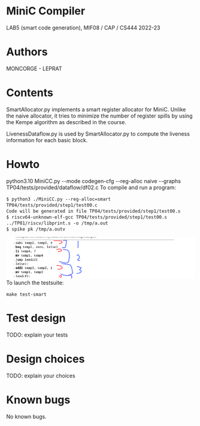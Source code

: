 # MiniC Compiler
LAB5 (smart code generation), MIF08 / CAP / CS444 2022-23 

# Authors

MONCORGE - LEPRAT

# Contents

SmartAllocator.py implements a smart register allocator for MiniC. Unlike the naive allocator, it tries to minimize the number of register spills by using the Kempe algorithm as described in the course.

LivenessDataflow.py is used by SmartAllocator.py to compute the liveness information for each basic block.

# Howto
python3.10 MiniCC.py --mode codegen-cfg --reg-alloc naive --graphs TP04/tests/provided/dataflow/df02.c
To compile and run a program:
```
$ python3 ./MiniCC.py --reg-alloc=smart TP04/tests/provided/step1/test00.c
Code will be generated in file TP04/tests/provided/step1/test00.s
$ riscv64-unknown-elf-gcc TP04/tests/provided/step1/test00.s ../TP01/riscv/libprint.s -o /tmp/a.out
$ spike pk /tmp/a.outv
```

![Alt text](image.png)
To launch the testsuite:
```
make test-smart
```

# Test design

TODO: explain your tests

# Design choices

TODO: explain your choices

# Known bugs

No known bugs.

